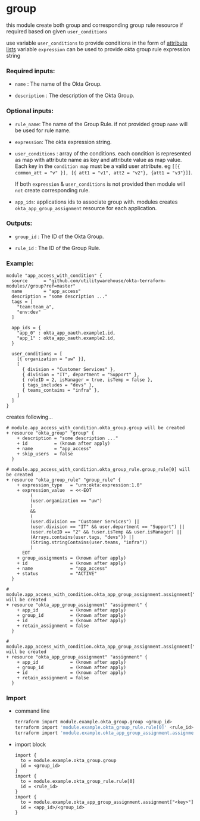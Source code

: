 # group

this module create both group and corresponding group rule resource if required based on given `user_conditions`

use variable `user_conditions` to provide conditions in the form of [attribute lists](../expression/readme.md)
variable `expression` can be used to provide okta group rule expression string


### Required inputs:

* `name` : The name of the Okta Group.

* `description` : The description of the Okta Group.

### Optional inputs:
* `rule_name`: The name of the Group Rule. if not provided group `name` will be used for rule name.

* `expression`: The okta expression string.

* `user_conditions` : array of the conditions. each condition is represented as map with attribute 
  name as key and attribute value as map value. Each key in the `condition map` must be a valid user attribute.
  eg `[[{ common_att = "v" }], [{ att1 = "v1", att2 = "v2"}, {att1 = "v3"}]]`.

  If both `expression` & `user_conditions` is not provided then module will `not` create corresponding rule. 

* `app_ids`: applications ids to associate group with. modules creates `okta_app_group_assignment`
  resource for each application.
  
### Outputs:

* `group_id` : The ID of the Okta Group.

* `rule_id` : The ID of the Group Rule.

### Example:
```hcl
module "app_access_with_condition" {
  source      = "github.com/utilitywarehouse/okta-terraform-modules//group?ref=master"
  name        = "app_access"
  description = "some description ..."
  tags = [
    "team:team_a",
    "env:dev"
  ]

  app_ids = {
    "app_0" : okta_app_oauth.example1.id,
    "app_1" : okta_app_oauth.example2.id,
  }
  
  user_conditions = [
    [{ organization = "uw" }],
    [
      { division = "Customer Services" },
      { division = "IT", department = "Support" },
      { roleID = 2, isManager = true, isTemp = false },
      { tags_includes = "devs" },
      { teams_contains = "infra" },
    ]
  ]
}
```

creates following...

```
# module.app_access_with_condition.okta_group.group will be created
+ resource "okta_group" "group" {
    + description = "some description ..."
    + id          = (known after apply)
    + name        = "app_access"
    + skip_users  = false
  }

# module.app_access_with_condition.okta_group_rule.group_rule[0] will be created
+ resource "okta_group_rule" "group_rule" {
    + expression_type   = "urn:okta:expression:1.0"
    + expression_value  = <<-EOT
         (
         (user.organization == "uw")
         )
         &&
         (
         (user.division == "Customer Services") ||
         (user.division == "IT" && user.department == "Support") ||
         (user.roleID == "2" && !user.isTemp && user.isManager) ||
         (Arrays.contains(user.tags, "devs")) ||
         (String.stringContains(user.teams, "infra"))
         )
      EOT
    + group_assignments = (known after apply)
    + id                = (known after apply)
    + name              = "app_access"
    + status            = "ACTIVE"
  }

# module.app_access_with_condition.okta_app_group_assignment.assignment["app_0"] will be created
+ resource "okta_app_group_assignment" "assignment" {
    + app_id            = (known after apply)
    + group_id          = (known after apply)
    + id                = (known after apply)
    + retain_assignment = false
  }

# module.app_access_with_condition.okta_app_group_assignment.assignment["app_1"] will be created
+ resource "okta_app_group_assignment" "assignment" {
    + app_id            = (known after apply)
    + group_id          = (known after apply)
    + id                = (known after apply)
    + retain_assignment = false
  }
```


### Import
* command line
  ```bash
  terraform import module.example.okta_group.group <group_id>
  terraform import 'module.example.okta_group_rule.rule[0]' <rule_id>
  terraform import 'module.example.okta_app_group_assignment.assignment["<app_id>"]' <app_id>/<group_id>
  ```
* import block
  ```
  import {
    to = module.example.okta_group.group
    id = <group_id>
  }
  import {
    to = module.example.okta_group_rule.rule[0]
    id = <rule_id>
  }
  import {
    to = module.example.okta_app_group_assignment.assignment["<key>"]
    id = <app_id>/<group_id>
  }
  ```